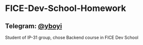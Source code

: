 # FICE-Dev-School-Homework
## Telegram: [@yboyi](https://t.me/yboyi)
Student of IP-31 group, chose Backend course in FICE Dev School
